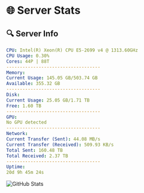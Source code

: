 # 🌐 Server Stats
## 🔍 Server Info
```yaml
CPU: Intel(R) Xeon(R) CPU E5-2699 v4 @ 1313.60GHz
CPU Usage: 0.30%
Cores: 44P | 88T
-----------------------------------
Memory:
Current Usage: 145.05 GB/503.74 GB
Available: 355.32 GB
-----------------------------------
Disk:
Current Usage: 25.05 GB/1.71 TB
Free: 1.60 TB
-----------------------------------
GPU:
No GPU detected
-----------------------------------
Network:
Current Transfer (Sent): 44.08 MB/s
Current Transfer (Received): 509.93 KB/s
Total Sent: 160.48 TB
Total Received: 2.37 TB
-----------------------------------
Uptime:
20d 9h 45m 24s
```
![GitHub Stats](https://img.shields.io/badge/Updated-2025-02-28_08:28:42-blue)